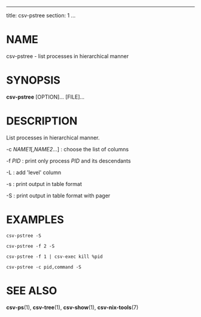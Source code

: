 <!--
SPDX-License-Identifier: BSD-3-Clause
Copyright 2021-2022, Marcin Ślusarz <marcin.slusarz@gmail.com>
-->

---
title: csv-pstree
section: 1
...

# NAME #

csv-pstree - list processes in hierarchical manner

# SYNOPSIS #

**csv-pstree** [OPTION]... [FILE]...

# DESCRIPTION #

List processes in hierarchical manner.

-c *NAME1*[,*NAME2*...]
:   choose the list of columns

-f *PID*
:   print only process *PID* and its descendants

-L
:   add 'level' column

-s
:   print output in table format

-S
:   print output in table format with pager

# EXAMPLES #

`csv-pstree -S`

`csv-pstree -f 2 -S`

`csv-pstree -f 1 | csv-exec kill %pid`

`csv-pstree -c pid,command -S`

# SEE ALSO #

**csv-ps**(1), **csv-tree**(1), **csv-show**(1), **csv-nix-tools**(7)
